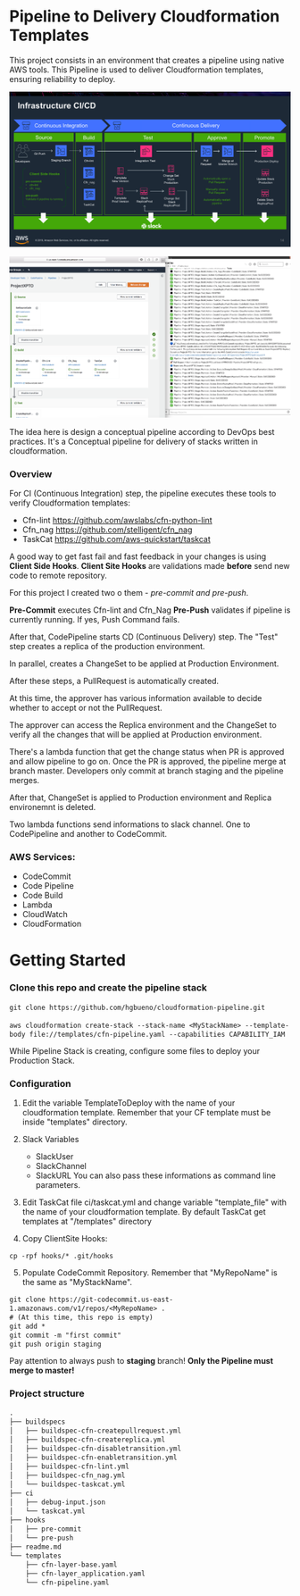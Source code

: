 # Pipeline to Delivery Cloudformation Templates
This project consists in an environment that creates a pipeline using native AWS tools. This Pipeline is used to deliver Cloudformation templates, ensuring reliability to deploy.


![Alt text](img/img01.png?raw=true "Pipeline")


![Alt text](img/img02.png?raw=true "CodePipeline")


The idea here is design a conceptual pipeline according to DevOps best practices. It's a Conceptual pipeline for delivery of stacks written in cloudformation.

### Overview

For CI (Continuous Integration) step, the pipeline executes these tools to verify Cloudformation templates:
* Cfn-lint https://github.com/awslabs/cfn-python-lint
* Cfn_nag https://github.com/stelligent/cfn_nag
* TaskCat https://github.com/aws-quickstart/taskcat

A good way to get fast fail and fast feedback in your changes is using **Client Side Hooks**.
**Client Site Hooks** are validations made **before** send new code to remote repository.

For this project I created two o them - *pre-commit* *and pre-push*.

**Pre-Commit** executes Cfn-lint and Cfn_Nag
**Pre-Push** validates if pipeline is currently running. If yes, Push Command fails.


After that, CodePipeline starts CD (Continuous Delivery) step. The "Test" step creates a replica of the production environment.

In parallel, creates a ChangeSet to be applied at Production Environment. 

After these steps, a PullRequest is automatically created. 

At this time, the approver has various information available to decide whether to accept or not the PullRequest.

The approver can access the Replica environment and the ChangeSet to verify all the changes that will be applied at Production environment.

There's a lambda function that get the change status when PR is approved and allow pipeline to go on.
Once the PR is approved, the pipeline merge at branch master. Developers only commit at branch staging and the pipeline merges. 

After that, ChangeSet is applied to Production environment and Replica environemnt is deleted. 

Two lambda functions send informations to slack channel. One to CodePipeline and another to CodeCommit.


### AWS Services:

* CodeCommit
* Code Pipeline
* Code Build
* Lambda
* CloudWatch
* CloudFormation


# Getting Started


### Clone this repo and create the pipeline stack


```
git clone https://github.com/hgbueno/cloudformation-pipeline.git 

aws cloudformation create-stack --stack-name <MyStackName> --template-body file://templates/cfn-pipeline.yaml --capabilities CAPABILITY_IAM 
```

While Pipeline Stack is creating, configure some files to deploy your Production Stack.


### Configuration


1. Edit the variable TemplateToDeploy with the name of your cloudformation template. Remember that your CF template must be inside "templates" directory.


2. Slack Variables
   * SlackUser
   * SlackChannel
   * SlackURL
You can also pass these informations as command line parameters.


3. Edit TaskCat file ci/taskcat.yml and change variable "template_file" with the name of your cloudformation template.
By default TaskCat get templates at "/templates" directory


4. Copy ClientSite Hooks:
 ```   
cp -rpf hooks/* .git/hooks 
 ```   

5. Populate CodeCommit Repository. Remember that "MyRepoName" is the same as "MyStackName".

```
git clone https://git-codecommit.us-east-1.amazonaws.com/v1/repos/<MyRepoName> .
# (At this time, this repo is empty)
git add *
git commit -m "first commit" 
git push origin staging
```

Pay attention to always push to **staging** branch! **Only the Pipeline must merge to master!**



### Project structure
```
.
├── buildspecs
│   ├── buildspec-cfn-createpullrequest.yml
│   ├── buildspec-cfn-createreplica.yml
│   ├── buildspec-cfn-disabletransition.yml
│   ├── buildspec-cfn-enabletransition.yml
│   ├── buildspec-cfn-lint.yml
│   ├── buildspec-cfn_nag.yml
│   └── buildspec-taskcat.yml
├── ci
│   ├── debug-input.json
│   └── taskcat.yml
├── hooks
│   ├── pre-commit
│   └── pre-push
├── readme.md
└── templates
    ├── cfn-layer-base.yaml
    ├── cfn-layer_application.yaml
    └── cfn-pipeline.yaml
 ```   
    


